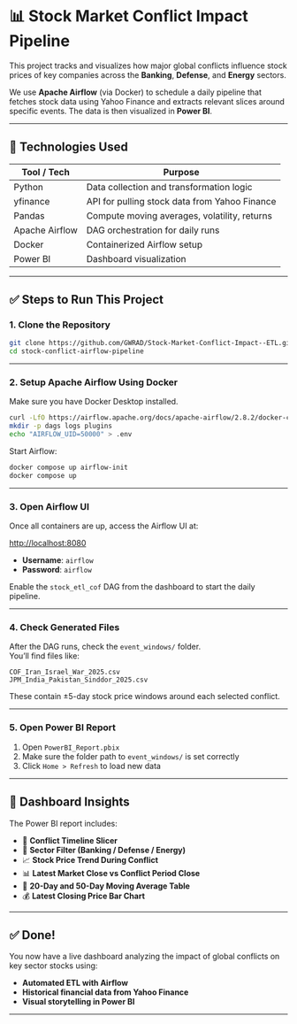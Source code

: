 # 📊 Stock Market Conflict Impact Pipeline

This project tracks and visualizes how major global conflicts influence stock prices of key companies across the **Banking**, **Defense**, and **Energy** sectors.

We use **Apache Airflow** (via Docker) to schedule a daily pipeline that fetches stock data using Yahoo Finance and extracts relevant slices around specific events. The data is then visualized in **Power BI**.

---

## 🚀 Technologies Used

| Tool / Tech       | Purpose                                        |
|-------------------|------------------------------------------------|
| Python            | Data collection and transformation logic       |
| yfinance          | API for pulling stock data from Yahoo Finance |
| Pandas            | Compute moving averages, volatility, returns   |
| Apache Airflow    | DAG orchestration for daily runs               |
| Docker            | Containerized Airflow setup                    |
| Power BI          | Dashboard visualization                        |

---

## ✅ Steps to Run This Project

### 1. Clone the Repository

```bash
git clone https://github.com/GWRAD/Stock-Market-Conflict-Impact--ETL.git
cd stock-conflict-airflow-pipeline
```

---

### 2. Setup Apache Airflow Using Docker

Make sure you have Docker Desktop installed.

```bash
curl -LfO https://airflow.apache.org/docs/apache-airflow/2.8.2/docker-compose.yaml
mkdir -p dags logs plugins
echo "AIRFLOW_UID=50000" > .env
```

Start Airflow:

```bash
docker compose up airflow-init
docker compose up
```

---

### 3. Open Airflow UI

Once all containers are up, access the Airflow UI at:

[http://localhost:8080](http://localhost:8080)

- **Username**: `airflow`  
- **Password**: `airflow`

Enable the `stock_etl_cof` DAG from the dashboard to start the daily pipeline.

---

### 4. Check Generated Files

After the DAG runs, check the `event_windows/` folder.  
You’ll find files like:

```
COF_Iran_Israel_War_2025.csv  
JPM_India_Pakistan_Sinddor_2025.csv  
```

These contain ±5-day stock price windows around each selected conflict.

---

### 5. Open Power BI Report

1. Open `PowerBI_Report.pbix`  
2. Make sure the folder path to `event_windows/` is set correctly  
3. Click `Home > Refresh` to load new data

---

## 🎯 Dashboard Insights

The Power BI report includes:

- 📌 **Conflict Timeline Slicer**
- 📌 **Sector Filter (Banking / Defense / Energy)**
- 📈 **Stock Price Trend During Conflict**
- 📊 **Latest Market Close vs Conflict Period Close**
- 🧮 **20-Day and 50-Day Moving Average Table**
- 💰 **Latest Closing Price Bar Chart**

---

## ✅ Done!

You now have a live dashboard analyzing the impact of global conflicts on key sector stocks using:

- **Automated ETL with Airflow**  
- **Historical financial data from Yahoo Finance**  
- **Visual storytelling in Power BI**

---



